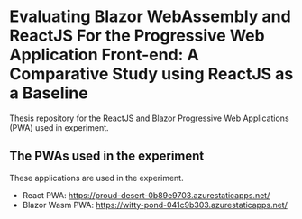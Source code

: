 # Evaluating Blazor WebAssembly and ReactJS For the Progressive Web Application Front-end: A Comparative Study using ReactJS as a Baseline
Thesis repository for the ReactJS and Blazor Progressive Web Applications (PWA) used in experiment.                                    

## The PWAs used in the experiment
These applications are used in the experiment.

- React PWA: https://proud-desert-0b89e9703.azurestaticapps.net/                                   
- Blazor Wasm PWA: https://witty-pond-041c9b303.azurestaticapps.net/

